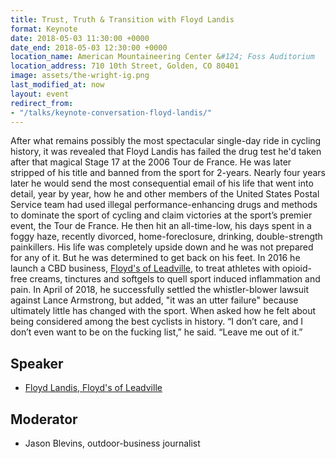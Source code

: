 ```yaml
---
title: Trust, Truth & Transition with Floyd Landis
format: Keynote
date: 2018-05-03 11:30:00 +0000
date_end: 2018-05-03 12:30:00 +0000
location_name: American Mountaineering Center &#124; Foss Auditorium
location_address: 710 10th Street, Golden, CO 80401
image: assets/the-wright-ig.png
last_modified_at: now
layout: event
redirect_from:
- "/talks/keynote-conversation-floyd-landis/"
---
```

After what remains possibly the most spectacular single-day ride in cycling history, it was revealed that Floyd Landis has failed the drug test he'd taken after that magical Stage 17 at the 2006 Tour de France. He was later stripped of his title and banned from the sport for 2-years. Nearly four years later he would send the most consequential email of his life that went into detail, year by year, how he and other members of the United States Postal Service team had used illegal performance-enhancing drugs and methods to dominate the sport of cycling and claim victories at the sport’s premier event, the Tour de France. He then hit an all-time-low, his days spent in a foggy haze, recently divorced, home-foreclosure, drinking, double-strength painkillers. His life was completely upside down and he was not prepared for any of it. But he was determined to get back on his feet. In 2016 he launch a CBD business, [Floyd's of Leadville](https://floydsofleadville.com/), to treat athletes with opioid-free creams, tinctures and softgels to quell sport induced inflammation and pain. In April of 2018, he successfully settled the whistler-blower lawsuit against Lance Armstrong, but added, "it was an utter failure" because ultimately little has changed with the sport. When asked how he felt about being considered among the best cyclists in history. “I don’t care, and I don’t even want to be on the fucking list,” he said. “Leave me out of it.”

## Speaker

* [Floyd Landis, Floyd's of Leadville](https://floydsofleadville.com/floyd/)

## Moderator

* Jason Blevins, outdoor-business journalist